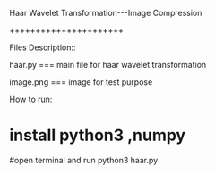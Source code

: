 Haar Wavelet Transformation---Image Compression


++++++++++++++++++++++



Files Description::

haar.py  === main file for haar wavelet transformation


image.png       === image for test purpose

How to run:

# install python3 ,numpy 



#open terminal and run
python3   haar.py
